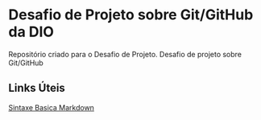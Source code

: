# Desafio de Projeto sobre Git/GitHub da DIO
Repositório criado para o Desafio de Projeto.
Desafio de projeto sobre Git/GitHub

## Links Úteis
[Sintaxe Basica Markdown](https://www.markdownguide.org/basic-syntax/)
